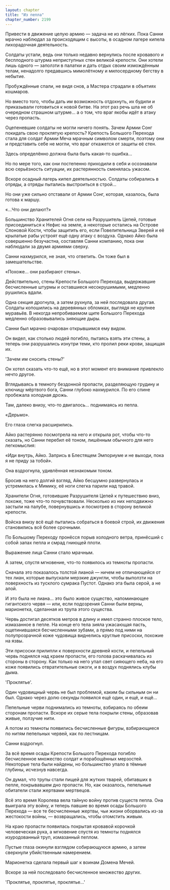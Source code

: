 ```yaml
---
layout: chapter
title: "Из пепла"
chapter_number: 2199
---
```




Привести в движение целую армию — задача не из лёгких. Пока Санни мрачно наблюдал за происходящим с высоты, в осадном лагере кипела лихорадочная деятельность.

Солдаты устали, ведь они только недавно вернулись после кровавого и бесплодного штурма неприступных стен великой крепости. Они хотели лишь одного — заползти в палатки и дать отдых своим измождённым телам, ненадолго предавшись мимолётному и милосердному бегству в небытие.

Пробуждённые спали, не видя снов, а Мастера страдали в объятиях кошмаров.

Но вместо того, чтобы дать им возможность отдохнуть, их будили и приказывали готовиться к новой битве. На этот раз речь шла не об очередном страшном штурме... а о том, что враг якобы идёт в атаку через пропасть.

Оцепеневшие солдаты не могли ничего понять. Зачем Армии Сонг покидать свою проклятую крепость? Крепость Большого Перехода стала для солдат Армии Меча мрачным символом смерти, поэтому они и представить себе не могли, что враг откажется от защиты её стен.

Здесь определённо должна была быть какая-то ошибка...

Но по мере того, как они постепенно приходили в себя и осознавали всю серьёзность ситуации, их растерянность сменялась ужасом.

Вскоре осадный лагерь кипел деятельностью. Солдаты собирались в отряды, а отряды пытались выстроиться в строй...

Но они уже сильно отставали от Армии Сонг, которая, казалось, была готова к маршу.

«...Что они делают?»

Большинство Хранителей Огня сели на Разрушитель Цепей, готовые присоединиться к Нефис на земле, а некоторые остались на Острове Слоновой Кости, чтобы защитить его, если Повелительница Зверей и её крылатые рабы устроят ещё одну атаку с воздуха. Однако Айко была совершенно безучастна, составляя Санни компанию, пока они наблюдали за двумя армиями сверху.

Санни нахмурился, не зная, что ответить. Он тоже был в замешательстве.

«Похоже... они разбирают стены».

Действительно, стены Крепости Большого Перехода, выдержавшие бесчисленные штурмы и оставшиеся несокрушимыми, медленно рушились вдали.

Одна секция дрогнула, а затем рухнула, за ней последовала другая. Солдаты копошились на деревянных обломках, выглядя не крупнее муравьёв. В некогда непробиваемом щите Большого Перехода медленно образовывались зияющие дыры.

Санни был мрачно очарован открывшимся ему видом.

Он видел, как столько людей погибло, пытаясь взять эти стены, а теперь они разрушались изнутри теми, кто пролил реки крови, защищая их.

'Зачем им сносить стены?'

Он хотел сказать что-то ещё, но в этот момент его внимание привлекло нечто другое.

Вглядываясь в темноту бездонной пропасти, разделяющую грудину и ключицу мёртвого бога, Санни глубоко нахмурился. По его спине пробежала холодная дрожь.

Там, далеко внизу, что-то двигалось... поднимаясь из пепла.

«Дерьмо».

Его глаза слегка расширились.

Айко растерянно посмотрела на него и открыла рот, чтобы что-то сказать, но Санни перебил её тоном, лишённым обычного для него легкомыслия:

«Иди внутрь, Айко. Запрись в Блестящем Эмпориуме и не выходи, пока я не приду за тобой».

Она вздрогнула, удивлённая незнакомым тоном.

Бросив на него долгий взгляд, Айко бесшумно развернулась и устремилась к Мимику, её ноги слегка парили над травой.

Хранители Огня, готовившие Разрушителя Цепей к путешествию вниз, похоже, тоже что-то почувствовали. Несколько из них неподвижно застыли на палубе, повернувшись и посмотрев в сторону великой крепости.

Войска внизу всё ещё пытались собраться в боевой строй, их движения становились всё более срочными.

По Большому Переходу пронёсся порыв холодного ветра, принёсший с собой запах пепла и смрад гниющей плоти.

Выражение лица Санни стало мрачным.

А затем, спустя мгновение, что-то появилось из темноты пропасти.

Сначала это показалось толстой лианой — ничем не отличающейся от тех лиан, которые выпускали мерзкие джунгли, чтобы выползти на поверхность из тусклого сумрака Пустот. Однако эта была серой, а не алой.

И это была не лиана... это было живое существо, напоминающее гигантского червя — или, если подозрения Санни были верны, марионетка, сделанная из трупа этого существа.

Червь достигал десятков метров в длину и имел странно плоское тело, измазанное в пепле. На конце его тела зияла ужасающая пасть, ощетинившаяся бесчисленными зубами, а прямо под ними на полупрозрачной коже чудовища виднелись круглые присоски, похожие на язвы.

Эти присоски прилипли к поверхности древней кости, и пепельный червь поднялся над краем пропасти, его голова раскачивалась из стороны в сторону. Как только на него упал свет сияющего неба, на его коже появились отвратительные ожоги, и в воздух поднялись клубы дыма.

'Проклятье'.

Один чудовищный червь не был проблемой, каким бы сильным он ни был. Однако через долю секунды появился ещё один, и ещё, и ещё...

Пепельные черви поднимались из темноты, взбираясь по обеим сторонам пропасти. Вскоре их серые тела покрыли стены, образовав живые, ползучие нити.

А потом из темноты появились бесчисленные фигуры, взбирающиеся по нитям пепельных червей, как по лестницам.

Санни вздрогнул.

За всё время осады Крепости Большого Перехода погибло бесчисленное множество солдат и порабощённых мерзостей. Некоторые тела были найдены, но большинство упало в тёмные глубины, исчезнув навсегда.

Он думал, что трупы стали пищей для жутких тварей, обитавших в пепле, покрывавшем дно пропасти. Но, как оказалось, пепельные обитатели стали жертвами мертвецов.

Всё это время Королева вела тайную войну против существ пепла. Она выиграла эту войну, и теперь павшие во время осады Большого Перехода — все те бесчисленные жертвы, чьи жизни оборвались из-за жестокости войны, — возвращались, чтобы отомстить живым.

На краю пропасти появилась покрытая кровавой корочкой человеческая рука, а мгновение спустя из темноты поднялся изуродованный труп, измазанный пеплом.

Пустые глаза окинули взглядом собирающуюся армию, а затем сверкнули убийственным намерением.

Марионетка сделала первый шаг к воинам Домена Мечей.

Вскоре за ней последовало бесчисленное множество других.

'Проклятье, проклятье, проклятье...'

